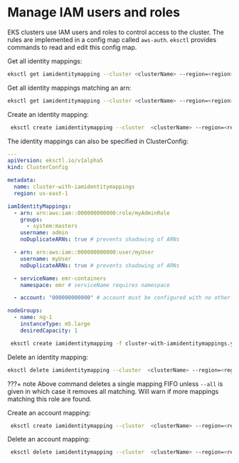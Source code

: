 # Manage IAM users and roles

EKS clusters use IAM users and roles to control access to the cluster. The rules are implemented in a config map
called `aws-auth`. `eksctl` provides commands to read and edit this config map.

Get all identity mappings:

```bash
eksctl get iamidentitymapping --cluster <clusterName> --region=<region>
```

Get all identity mappings matching an arn:

```bash
eksctl get iamidentitymapping --cluster <clusterName> --region=<region> --arn arn:aws:iam::123456:role/testing-role
```

Create an identity mapping:

```bash
 eksctl create iamidentitymapping --cluster  <clusterName> --region=<region> --arn arn:aws:iam::123456:role/testing --group system:masters --username admin
```

The identity mappings can also be specified in ClusterConfig:

```yaml
---
apiVersion: eksctl.io/v1alpha5
kind: ClusterConfig

metadata:
  name: cluster-with-iamidentitymappings
  region: us-east-1

iamIdentityMappings:
  - arn: arn:aws:iam::000000000000:role/myAdminRole
    groups:
      - system:masters
    username: admin
    noDuplicateARNs: true # prevents shadowing of ARNs

  - arn: arn:aws:iam::000000000000:user/myUser
    username: myUser
    noDuplicateARNs: true # prevents shadowing of ARNs

  - serviceName: emr-containers
    namespace: emr # serviceName requires namespace

  - account: "000000000000" # account must be configured with no other options

nodeGroups:
  - name: ng-1
    instanceType: m5.large
    desiredCapacity: 1
```

```bash
 eksctl create iamidentitymapping -f cluster-with-iamidentitymappings.yaml
```

Delete an identity mapping:

```bash
eksctl delete iamidentitymapping --cluster  <clusterName> --region=<region> --arn arn:aws:iam::123456:role/testing
```

???+ note
    Above command deletes a single mapping FIFO unless `--all` is given in which case it removes all matching. Will warn if
    more mappings matching this role are found.

Create an account mapping:

```bash
 eksctl create iamidentitymapping --cluster  <clusterName> --region=<region> --account user-account
```

Delete an account mapping:

```bash
 eksctl delete iamidentitymapping --cluster  <clusterName> --region=<region> --account user-account
```

